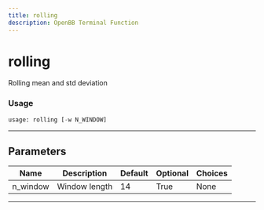 ```yaml
---
title: rolling
description: OpenBB Terminal Function
---
```


# rolling

Rolling mean and std deviation

### Usage

```python
usage: rolling [-w N_WINDOW]
```

---

## Parameters

| Name | Description | Default | Optional | Choices |
| ---- | ----------- | ------- | -------- | ------- |
| n_window | Window length | 14 | True | None |
---

